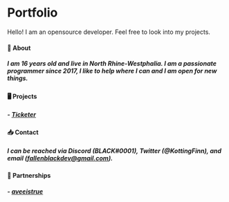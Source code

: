 # Portfolio
Hello! I am an opensource developer. Feel free to look into my projects.

#### 👋 About
##### I am 16 years old and live in North Rhine-Westphalia. I am a passionate programmer since 2017, I like to help where I can and I am open for new things.

#### 🖥️ Projects
##### - [Ticketer](https://github.com/fallenblackdev/Ticketer)

#### 📥 Contact
##### I can be reached via Discord (BLACK#0001), Twitter (@KottingFinn), and email (fallenblackdev@gmail.com).

#### 🤝 Partnerships
##### - [aveeistrue](https://github.com/aveeitstrue)
